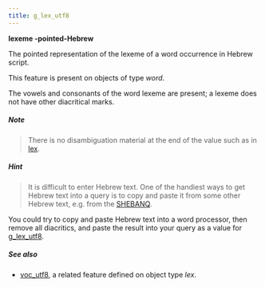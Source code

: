 ```yaml
---
title: g_lex_utf8
---
```


**lexeme -pointed-Hebrew**

The pointed representation of the lexeme of a word occurrence in Hebrew script.

This feature is present on objects of type *word*.

The vowels and consonants of the word lexeme are present; a lexeme does not have other diacritical marks.

##### Note
> There is no disambiguation material at the end of the value such as in [lex](lex).

##### Hint
> It is difficult to enter Hebrew text. One of the handiest ways to get Hebrew text into a query is to copy and paste it
from some other Hebrew text, e.g. from the [SHEBANQ](https://shebanq.ancient-data.org).

You could try to copy and paste Hebrew text into a word processor, then remove all diacritics, and paste the result into
your query as a value for [g_lex_utf8](g_lex_utf8).

##### See also

* [voc_utf8](voc_utf8), a related feature defined on object type *lex*.

